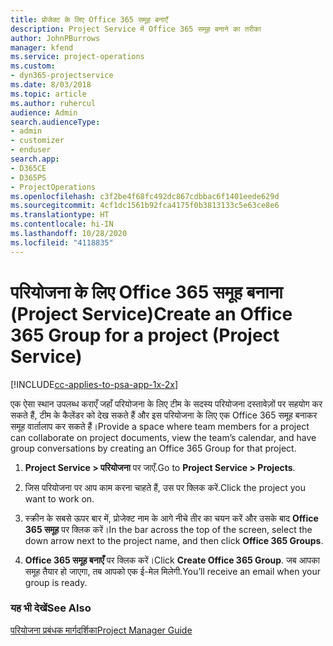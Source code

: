 ```yaml
---
title: प्रोजेक्ट के लिए Office 365 समूह बनाएँ
description: Project Service में Office 365 समूह बनाने का तरीका
author: JohnPBurrows
manager: kfend
ms.service: project-operations
ms.custom:
- dyn365-projectservice
ms.date: 8/03/2018
ms.topic: article
ms.author: ruhercul
audience: Admin
search.audienceType:
- admin
- customizer
- enduser
search.app:
- D365CE
- D365PS
- ProjectOperations
ms.openlocfilehash: c3f2be4f68fc492dc867cdbbac6f1401eede629d
ms.sourcegitcommit: 4cf1dc1561b92fca4175f0b3813133c5e63ce8e6
ms.translationtype: HT
ms.contentlocale: hi-IN
ms.lasthandoff: 10/28/2020
ms.locfileid: "4118835"
---
```

# <a name="create-an-office-365-group-for-a-project-project-service"></a><span data-ttu-id="a3f3a-103">परियोजना के लिए Office 365 समूह बनाना (Project Service)</span><span class="sxs-lookup"><span data-stu-id="a3f3a-103">Create an Office 365 Group for a project (Project Service)</span></span>

[!INCLUDE[cc-applies-to-psa-app-1x-2x](../includes/cc-applies-to-psa-app-1x-2x.md)]

<span data-ttu-id="a3f3a-104">एक ऐसा स्थान उपलब्ध कराएँ जहाँ परियोजना के लिए टीम के सदस्य परियोजना दस्तावेज़ों पर सहयोग कर सकते हैं, टीम के कैलेंडर को देख सकते हैं और इस परियोजना के लिए एक Office 365 समूह बनाकर समूह वार्तालाप कर सकते हैं।</span><span class="sxs-lookup"><span data-stu-id="a3f3a-104">Provide a space where team members for a project can collaborate on project documents, view the team’s calendar, and have group conversations by creating an Office 365 Group for that project.</span></span>  
  
1.  <span data-ttu-id="a3f3a-105">**Project Service > परियोजना** पर जाएँ.</span><span class="sxs-lookup"><span data-stu-id="a3f3a-105">Go to **Project Service > Projects**.</span></span>  
  
2.  <span data-ttu-id="a3f3a-106">जिस परियोजना पर आप काम करना चाहते हैं, उस पर क्लिक करें.</span><span class="sxs-lookup"><span data-stu-id="a3f3a-106">Click the project you want to work on.</span></span>  
  
3.  <span data-ttu-id="a3f3a-107">स्क्रीन के सबसे ऊपर बार में, प्रोजेक्ट नाम के आगे नीचे तीर का चयन करें और उसके बाद **Office 365 समूह** पर क्लिक करें।</span><span class="sxs-lookup"><span data-stu-id="a3f3a-107">In the bar across the top of the screen, select the down arrow next to the project name, and then click **Office 365 Groups**.</span></span>  
  
4.  <span data-ttu-id="a3f3a-108">**Office 365 समूह बनाएँ** पर क्लिक करें।</span><span class="sxs-lookup"><span data-stu-id="a3f3a-108">Click **Create Office 365 Group**.</span></span> <span data-ttu-id="a3f3a-109">जब आपका समूह तैयार हो जाएगा, तब आपको एक ई-मेल मिलेगी.</span><span class="sxs-lookup"><span data-stu-id="a3f3a-109">You’ll receive an email when your group is ready.</span></span>  
  
### <a name="see-also"></a><span data-ttu-id="a3f3a-110">यह भी देखें</span><span class="sxs-lookup"><span data-stu-id="a3f3a-110">See Also</span></span>  
 [<span data-ttu-id="a3f3a-111">परियोजना प्रबंधक मार्गदर्शिका</span><span class="sxs-lookup"><span data-stu-id="a3f3a-111">Project Manager Guide</span></span>](../psa/project-manager-guide.md)
